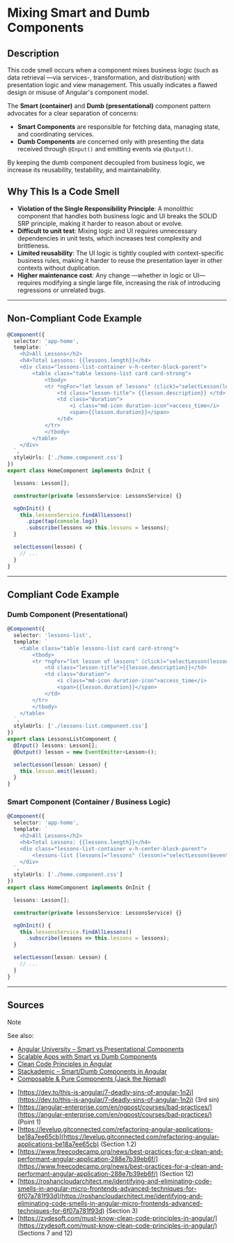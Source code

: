# Mixing Smart and Dumb Components

## Description

This code smell occurs when a component mixes business logic (such as data retrieval —via services-, transformation, and distribution) with presentation logic and view management. This usually indicates a flawed design or misuse of Angular's component model.

The **Smart (container)** and **Dumb (presentational)** component pattern advocates for a clear separation of concerns:

- **Smart Components** are responsible for fetching data, managing state, and coordinating services.
- **Dumb Components** are concerned only with presenting the data received through `@Input()` and emitting events via `@Output()`.

By keeping the dumb component decoupled from business logic, we increase its reusability, testability, and maintainability.

## Why This Is a Code Smell

- **Violation of the Single Responsibility Principle**: A monolithic component that handles both business logic and UI breaks the SOLID SRP principle, making it harder to reason about or evolve.
- **Difficult to unit test**: Mixing logic and UI requires unnecessary dependencies in unit tests, which increases test complexity and brittleness.
- **Limited reusability**: The UI logic is tightly coupled with context-specific business rules, making it harder to reuse the presentation layer in other contexts without duplication.
- **Higher maintenance cost**: Any change —whether in logic or UI— requires modifying a single large file, increasing the risk of introducing regressions or unrelated bugs.

---

## Non-Compliant Code Example

```ts
@Component({
  selector: 'app-home',
  template: `
    <h2>All Lessons</h2>
    <h4>Total Lessons: {{lessons.length}}</h4>
    <div class="lessons-list-container v-h-center-block-parent">
        <table class="table lessons-list card card-strong">
            <tbody>
            <tr *ngFor="let lesson of lessons" (click)="selectLesson(lesson)">
                <td class="lesson-title"> {{lesson.description}} </td>
                <td class="duration">
                    <i class="md-icon duration-icon">access_time</i>
                    <span>{{lesson.duration}}</span>
                </td>
            </tr>
            </tbody>
        </table>
    </div>
  `,
  styleUrls: ['./home.component.css']
})
export class HomeComponent implements OnInit {

  lessons: Lesson[];

  constructor(private lessonsService: LessonsService) {}

  ngOnInit() {
    this.lessonsService.findAllLessons()
      .pipe(tap(console.log))
      .subscribe(lessons => this.lessons = lessons);
  }

  selectLesson(lesson) {
    // ...
  }
}
```

---

## Compliant Code Example

### Dumb Component (Presentational)

```ts
@Component({
  selector: 'lessons-list',
  template: `
    <table class="table lessons-list card card-strong">
        <tbody>
        <tr *ngFor="let lesson of lessons" (click)="selectLesson(lesson)">
            <td class="lesson-title">{{lesson.description}}</td>
            <td class="duration">
                <i class="md-icon duration-icon">access_time</i>
                <span>{{lesson.duration}}</span>
            </td>
        </tr>
        </tbody>
    </table>
  `,
  styleUrls: ['./lessons-list.component.css']
})
export class LessonsListComponent {
  @Input() lessons: Lesson[];
  @Output() lesson = new EventEmitter<Lesson>();

  selectLesson(lesson: Lesson) {
    this.lesson.emit(lesson);
  }
}
```

### Smart Component (Container / Business Logic)

```ts
@Component({
  selector: 'app-home',
  template: `
    <h2>All Lessons</h2>
    <h4>Total Lessons: {{lessons.length}}</h4>
    <div class="lessons-list-container v-h-center-block-parent">
        <lessons-list [lessons]="lessons" (lesson)="selectLesson($event)"></lessons-list>
    </div>
  `,
  styleUrls: ['./home.component.css']
})
export class HomeComponent implements OnInit {

  lessons: Lesson[];

  constructor(private lessonsService: LessonsService) {}

  ngOnInit() {
    this.lessonsService.findAllLessons()
      .subscribe(lessons => this.lessons = lessons);
  }

  selectLesson(lesson: Lesson) {
    // ...
  }
}
```

---

## Sources

> [!Note]
> See also:
>
> - [Angular University – Smart vs Presentational Components][1]
> - [Scalable Apps with Smart vs Dumb Components][2]
> - [Clean Code Principles in Angular][3]
> - [Stackademic – Smart/Dumb Components in Angular][4]
> - [Composable & Pure Components (Jack the Nomad)][5]

- [https://dev.to/this-is-angular/7-deadly-sins-of-angular-1n2j](https://dev.to/this-is-angular/7-deadly-sins-of-angular-1n2j) (3rd sin)
- [https://angular-enterprise.com/en/ngpost/courses/bad-practices/](https://angular-enterprise.com/en/ngpost/courses/bad-practices/) (Point 1)
- [https://levelup.gitconnected.com/refactoring-angular-applications-be18a7ee65cb](https://levelup.gitconnected.com/refactoring-angular-applications-be18a7ee65cb) (Section 1.2)
- [https://www.freecodecamp.org/news/best-practices-for-a-clean-and-performant-angular-application-288e7b39eb6f/](https://www.freecodecamp.org/news/best-practices-for-a-clean-and-performant-angular-application-288e7b39eb6f/) (Section 12)
- [https://roshancloudarchitect.me/identifying-and-eliminating-code-smells-in-angular-micro-frontends-advanced-techniques-for-6f07a781f93d](https://roshancloudarchitect.me/identifying-and-eliminating-code-smells-in-angular-micro-frontends-advanced-techniques-for-6f07a781f93d) (Section 3)
- [https://zydesoft.com/must-know-clean-code-principles-in-angular/](https://zydesoft.com/must-know-clean-code-principles-in-angular/) (Sections 7 and 12)

[1]: https://blog.angular-university.io/angular-2-smart-components-vs-presentation-components-whats-the-difference-when-to-use-each-and-why/
[2]: https://tejas-variya.medium.com/smart-vs-dumb-components-in-angular-the-secret-to-scalable-apps-49c2f49103eb
[3]: https://zydesoft.com/must-know-clean-code-principles-in-angular/
[4]: https://blog.stackademic.com/angular-smart-dumb-components-118f557b667c
[5]: https://jackthenomad.com/how-to-write-good-composable-and-pure-components-in-angular-2-1756945c0f5b

